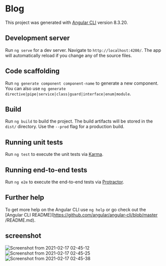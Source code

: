 # Blog

This project was generated with [Angular CLI](https://github.com/angular/angular-cli) version 8.3.20.

## Development server

Run `ng serve` for a dev server. Navigate to `http://localhost:4200/`. The app will automatically reload if you change any of the source files.

## Code scaffolding

Run `ng generate component component-name` to generate a new component. You can also use `ng generate directive|pipe|service|class|guard|interface|enum|module`.

## Build

Run `ng build` to build the project. The build artifacts will be stored in the `dist/` directory. Use the `--prod` flag for a production build.

## Running unit tests

Run `ng test` to execute the unit tests via [Karma](https://karma-runner.github.io).

## Running end-to-end tests

Run `ng e2e` to execute the end-to-end tests via [Protractor](http://www.protractortest.org/).

## Further help

To get more help on the Angular CLI use `ng help` or go check out the [Angular CLI README](https://github.com/angular/angular-cli/blob/master
/README.md).

## screenshot 

![Screenshot from 2021-02-17 02-45-12](https://user-images.githubusercontent.com/44340039/108122533-7430ec00-70ca-11eb-8c4c-b22f445d445e.png)
![Screenshot from 2021-02-17 02-45-25](https://user-images.githubusercontent.com/44340039/108122543-772bdc80-70ca-11eb-9cfe-aac0331f7d7e.png)
![Screenshot from 2021-02-17 02-45-38](https://user-images.githubusercontent.com/44340039/108122553-798e3680-70ca-11eb-9ed4-2ee87f9f23dc.png)


